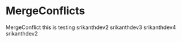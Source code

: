 # MergeConflicts
MergeConflict this is testing 
srikanthdev2
srikanthdev3
srikanthdev4
srikanthdev2
